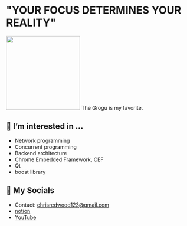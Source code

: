# "YOUR FOCUS DETERMINES YOUR REALITY"
<img width="200" height="200" src="https://user-images.githubusercontent.com/45554623/142860757-fb4b3ae6-0344-4ada-b008-ca9351fe8e76.png">
The Grogu is my favorite.

## 👀 I’m interested in ...
- Network programming
- Concurrent programming
- Backend architecture
- Chrome Embedded Framework, CEF
- Qt
- boost library

## 🌹 My Socials
- Contact: chrisredwood123@gmail.com
- [notion](https://pioneer-redwood.notion.site/PioneerRedwood-2f6cccbb10c54313853ea4763d735576) 
- [YouTube](https://www.youtube.com/channel/UCgyhJc8KaissJToBFf8lbnw)
